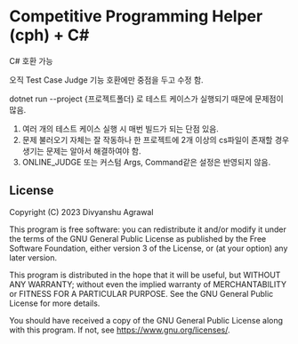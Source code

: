 # Competitive Programming Helper (cph) + C#
C# 호환 가능

오직 Test Case Judge 기능 호환에만 중점을 두고 수정 함.

dotnet run --project {프로젝트폴더} 로 테스트 케이스가 실행되기 때문에 문제점이 많음.
1. 여러 개의 테스트 케이스 실행 시 매번 빌드가 되는 단점 있음.
2. 문제 불러오기 자체는 잘 작동하나 한 프로젝트에 2개 이상의 cs파일이 존재할 경우 생기는 문제는 알아서 해결하여야 함.
3. ONLINE_JUDGE 또는 커스텀 Args, Command같은 설정은 반영되지 않음.

## License

Copyright (C) 2023 Divyanshu Agrawal

This program is free software: you can redistribute it and/or modify it under
the terms of the GNU General Public License as published by the Free Software
Foundation, either version 3 of the License, or (at your option) any later
version.

This program is distributed in the hope that it will be useful, but WITHOUT ANY
WARRANTY; without even the implied warranty of MERCHANTABILITY or FITNESS FOR A
PARTICULAR PURPOSE. See the GNU General Public License for more details.

You should have received a copy of the GNU General Public License along with
this program. If not, see https://www.gnu.org/licenses/.
